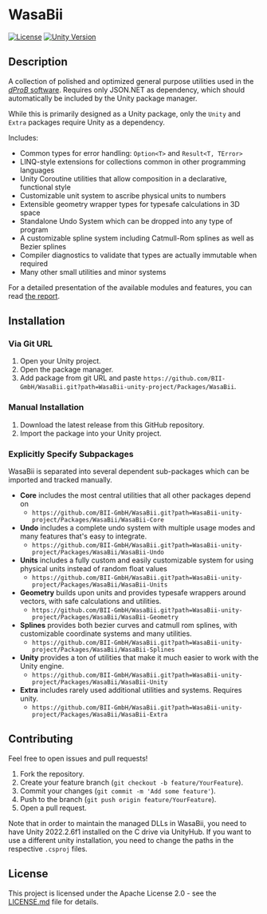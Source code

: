 # WasaBii

[![License](https://img.shields.io/badge/license-Apache%202.0-blue.svg)](https://opensource.org/licenses/Apache-2.0)
[![Unity Version](https://img.shields.io/badge/Unity-2022.2.6f1%20or%20newer-blue.svg)](https://unity.com/)

## Description

A collection of polished and optimized general purpose utilities used in the [*dProB* software](https://www.bii-gmbh.com/).
Requires only JSON.NET as dependency, which should automatically be included by the Unity package manager.

While this is primarily designed as a Unity package, only the `Unity` and `Extra` packages require Unity as a dependency.

Includes:
- Common types for error handling: `Option<T>` and `Result<T, TError>`
- LINQ-style extensions for collections common in other programming languages
- Unity Coroutine utilities that allow composition in a declarative, functional style
- Customizable unit system to ascribe physical units to numbers
- Extensible geometry wrapper types for typesafe calculations in 3D space
- Standalone Undo System which can be dropped into any type of program
- A customizable spline system including Catmull-Rom splines as well as Bezier splines
- Compiler diagnostics to validate that types are actually immutable when required
- Many other small utilities and minor systems

For a detailed presentation of the available modules and features, you can read [the report](Report.pdf).

## Installation

### Via Git URL

1. Open your Unity project.
2. Open the package manager.
3. Add package from git URL and paste `https://github.com/BII-GmbH/WasaBii.git?path=WasaBii-unity-project/Packages/WasaBii`.

### Manual Installation

1. Download the latest release from this GitHub repository.
2. Import the package into your Unity project.

### Explicitly Specify Subpackages

WasaBii is separated into several dependent sub-packages which can be imported and tracked manually.

- **Core** includes the most central utilities that all other packages depend on
  - `https://github.com/BII-GmbH/WasaBii.git?path=WasaBii-unity-project/Packages/WasaBii/WasaBii-Core`
- **Undo** includes a complete undo system with multiple usage modes and many features that's easy to integrate.
  - `https://github.com/BII-GmbH/WasaBii.git?path=WasaBii-unity-project/Packages/WasaBii/WasaBii-Undo`
- **Units** includes a fully custom and easily customizable system for using physical units instead of random float values
  - `https://github.com/BII-GmbH/WasaBii.git?path=WasaBii-unity-project/Packages/WasaBii/WasaBii-Units`
- **Geometry** builds upon units and provides typesafe wrappers around vectors, with safe calculations and utilities.
  - `https://github.com/BII-GmbH/WasaBii.git?path=WasaBii-unity-project/Packages/WasaBii/WasaBii-Geometry`
- **Splines** provides both bezier curves and catmull rom splines, with customizable coordinate systems and many utilities.
  - `https://github.com/BII-GmbH/WasaBii.git?path=WasaBii-unity-project/Packages/WasaBii/WasaBii-Splines`
- **Unity** provides a ton of utilities that make it much easier to work with the Unity engine.
  - `https://github.com/BII-GmbH/WasaBii.git?path=WasaBii-unity-project/Packages/WasaBii/WasaBii-Unity`
- **Extra** includes rarely used additional utilities and systems. Requires unity.
  - `https://github.com/BII-GmbH/WasaBii.git?path=WasaBii-unity-project/Packages/WasaBii/WasaBii-Extra`

## Contributing

Feel free to open issues and pull requests!

1. Fork the repository.
2. Create your feature branch (`git checkout -b feature/YourFeature`).
3. Commit your changes (`git commit -m 'Add some feature'`).
4. Push to the branch (`git push origin feature/YourFeature`).
5. Open a pull request.

Note that in order to maintain the managed DLLs in WasaBii, you need to have Unity 2022.2.6f1 installed on the C drive via UnityHub.
If you want to use a different unity installation, you need to change the paths in the respective `.csproj` files.

## License

This project is licensed under the Apache License 2.0 - see the [LICENSE.md](LICENSE.md) file for details.
